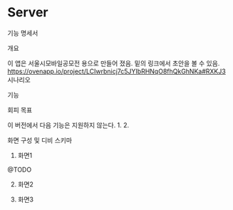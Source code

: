 # Server
기능 명세서

개요

이 앱은 서울시모바일공모전 용으로 만들어 졌음. 밑의 링크에서 초안을 볼 수 있음.
https://ovenapp.io/project/LCIwrbnicj7c5JYIbRHNqO8fhQkGhNKa#RXKJ3
시나리오

기능 

회피 목표

이 버전에서 다음 기능은 지원하지 않는다.
1.
2.



화면 구성 및 디비 스키마    
1.	화면1

@TODO

2.	화면2

3.	화면3
